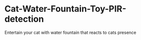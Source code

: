 # Cat-Water-Fountain-Toy-PIR-detection
Entertain your cat with water fountain that reacts to cats presence
